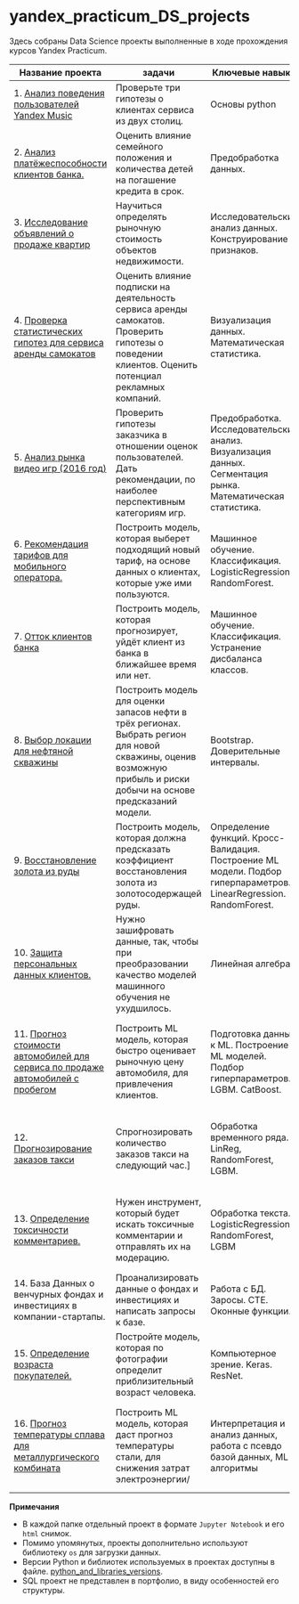 # yandex_practicum_DS_projects

Здесь собраны Data Science проекты выполненные в ходе прохождения курсов Yandex Practicum.

|Название проекта|задачи|Ключевые навыки|Стек|
|----------------|--------|---------------|----|
|1. [Анализ поведения пользователей Yandex Music](https://github.com/Megrabyan-DS/yandex_practicum_DS_projects/tree/main/01.automobile_cost)| Проверьте три гипотезы о клиентах сервиса из двух столиц.|Основы python|pandas|
|2. [Анализ платёжеспособности клиентов банка.](https://github.com/Megrabyan-DS/yandex_practicum_DS_projects/tree/main/02.bank_churn)| Оценить влияние семейного положения и количества детей на погашение кредита в срок.|Предобработка данных.|pandas|
|3. [Исследование объявлений о продаже квартир](https://github.com/Megrabyan-DS/yandex_practicum_DS_projects/tree/main/03.real_estate)| Научиться определять рыночную стоимость объектов недвижимости. | Исследовательский анализ данных. Конструирование признаков.| pandas, matplotlib, seaborn
|4. [Проверка статистических гипотез для сервиса аренды самокатов](https://github.com/Megrabyan-DS/yandex_practicum_DS_projects/tree/main/04.scooter_subscriptions)| Оценить влияние подписки на деятельность сервиса аренды самокатов. Проверить гипотезы о поведении клиентов. Оценить потенциал рекламных компаний.|Визуализация данных. Математическая статистика.| pandas, numpy, matplotlib, seaborn, scipy|
|5. [Анализ рынка видео игр (2016 год)](https://github.com/Megrabyan-DS/yandex_practicum_DS_projects/tree/main/05.successful_games) | Проверить гипотезы заказчика в отношении оценок пользователей. Дать рекомендации, по наиболее перспективным категориям игр.|Предобработка. Исследовательский анализ. Визуализация данных. Сегментация рынка. Математическая статистика.|pandas, numpy, matplotlib, seaborn, scipy, warnings|
|6. [Рекомендация тарифов для мобильного оператора.](https://github.com/Megrabyan-DS/yandex_practicum_DS_projects/tree/main/06.mobile_plans)| Построить модель, которая выберет подходящий новый тариф, на основе данных о клиентах, которые уже ими пользуются.|Машинное обучение. Классификация. LogisticRegression. RandomForest.|pandas, numpy, matplotlib, seaborn, scikit-learn, scipy|
|7. [Отток клиентов банка](https://github.com/Megrabyan-DS/yandex_practicum_DS_projects/tree/main/07.bank_churn)| Построить модель, которая прогнозирует, уйдёт клиент из банка в ближайшее время или нет.| Машинное обучение. Классификация. Устранение дисбаланса классов. |pandas, numpy, matplotlib, seaborn, scikit-learn|
|8. [Выбор локации для нефтяной скважины](https://github.com/Megrabyan-DS/yandex_practicum_DS_projects/tree/main/08.borehole_location)| Построить модель для оценки запасов нефти в трёх регионах. Выбрать регион для новой скважины, оценив возможную прибыль и риски добычи на основе предсказаний модели.| Bootstrap. Доверительные интервалы.|pandas, numpy, matplotlib, seaborn, scikit-learn|
|9. [Восстановление золота из руды](https://github.com/Megrabyan-DS/yandex_practicum_DS_projects/tree/main/09.gold_extraction)| Построить модель, которая должна предсказать коэффициент восстановления золота из золотосодержащей руды.| Определение функций. Кросс-Валидация. Построение ML модели. Подбор гиперпараметров. LinearRegression. RandomForest.| pandas, numpy, matplotlib, seaborn, scikit-learn, time|
|10. [Защита персональных данных клиентов.](https://github.com/Megrabyan-DS/yandex_practicum_DS_projects/tree/main/10.personal_encryption)| Нужно зашифровать данные, так, чтобы при преобразовании качество моделей машинного обучения не ухудшилось.|Линейная алгебра.|pandas, numpy, matplotlib, seaborn, scikit-learn|
|11. [Прогноз стоимости автомобилей для сервиса по продаже автомобилей с пробегом](https://github.com/Megrabyan-DS/yandex_practicum_DS_projects/tree/main/11.automobile_cost)| Построить ML модель, которая быстро оценивает рыночную цену автомобиля, для привлечения клиентов.|Подготовка данных к ML. Построение ML моделей. Подбор гиперпараметров. LGBM. CatBoost.|pandas, re, time, numpy, matplotlib, seaborn, scikit-learn, lightgbm, catboost, warnings|
|12. [Прогнозирование заказов такси](https://github.com/Megrabyan-DS/yandex_practicum_DS_projects/tree/main/12.taxi_calls)| Спрогнозировать количество заказов такси на следующий час.]|Обработка временного ряда. LinReg, RandomForest, LGBM.| matplotlib, seaborn, scikit-learn, lightgbm, calendar, statsmodels, os|
|13. [Определение токсичности комментариев.](https://github.com/Megrabyan-DS/yandex_practicum_DS_projects/tree/main/13.toxic_comments)| Нужен инструмент, который будет искать токсичные комментарии и отправлять их на модерацию.| Обработка текста. LogisticRegression, RandomForest, LGBM|pandas, re, contractions, tqdm, ntlk, matplotlib, scikit-learn, lightgbm, warnings
|14. База Данных о венчурных фондах и инвестициях в компании-стартапы.| Проанализировать данные о фондах и инвестициях и написать запросы к базе.|Работа с БД. Заросы. CTE. Оконные функции.|PostgreSQL|
|15. [Определение возраста покупателей.](https://github.com/Megrabyan-DS/yandex_practicum_DS_projects/tree/main/15.customer_age)| Постройте модель, которая по фотографии определит приблизительный возраст человека.|Компьютерное зрение. Keras. ResNet.|pandas, numpy, pillow (PIL), tensorflow|
|16. [Прогноз температуры сплава для металлургического комбината](https://github.com/Megrabyan-DS/yandex_practicum_DS_projects/tree/main/16.steel_temperature)| Построить ML модель, которая даст прогноз температуры стали, для снижения затрат электроэнергии/|Интерпретация и анализ данных, работа с псевдо базой данных, ML алгоритмы|pandas, numpy, matplotlib, seaborn, scikit-learn, lightgbm, catboost, shap|


**Примечания**

* В каждой папке отдельный проект в формате `Jupyter Notebook` и его `html` снимок. 
* Помимо упомянутых, проекты дополнительно используют библиотеку `os` для загрузки данных. 
* Версии Python и библиотек используемых в проектах доступны в файле. [python_and_libraries_versions](https://github.com/Megrabyan-DS/yandex_practicum_DS_projects/blob/main/python_and_libraries_versions.md).
* SQL проект не представлен в портфолио, в виду особенностей его структуры.
